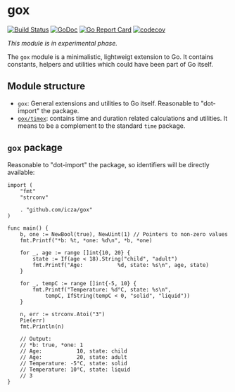 # gox

[![Build Status](https://travis-ci.org/icza/gox.svg?branch=master)](https://travis-ci.org/icza/gox)
[![GoDoc](https://godoc.org/github.com/icza/gox?status.svg)](https://godoc.org/github.com/icza/gox)
[![Go Report Card](https://goreportcard.com/badge/github.com/icza/gox)](https://goreportcard.com/report/github.com/icza/gox)
[![codecov](https://codecov.io/gh/icza/gox/branch/master/graph/badge.svg)](https://codecov.io/gh/icza/gox)

_This module is in experimental phase._

The `gox` module is a minimalistic, lightweigt extension to Go.
It contains constants, helpers and utilities which could have been part of Go itself.

## Module structure

- `gox`: General extensions and utilities to Go itself. Reasonable to "dot-import"
the package.
- [`gox/timex`](https://github.com/icza/gox/tree/master/timex): contains time and duration related calculations and utilities.
It means to be a complement to the standard `time` package.

## `gox` package

Reasonable to "dot-import" the package, so identifiers will be directly available:

	import (
		"fmt"
		"strconv"

		. "github.com/icza/gox"
	)

	func main() {
		b, one := NewBool(true), NewUint(1) // Pointers to non-zero values
		fmt.Printf("*b: %t, *one: %d\n", *b, *one)

		for _, age := range []int{10, 20} {
			state := If(age < 18).String("child", "adult")
			fmt.Printf("Age:           %d, state: %s\n", age, state)
		}

		for _, tempC := range []int{-5, 10} {
			fmt.Printf("Temperature: %d°C, state: %s\n",
				tempC, IfString(tempC < 0, "solid", "liquid"))
		}

		n, err := strconv.Atoi("3")
		Pie(err)
		fmt.Println(n)

		// Output:
		// *b: true, *one: 1
		// Age:           10, state: child
		// Age:           20, state: adult
		// Temperature: -5°C, state: solid
		// Temperature: 10°C, state: liquid
		// 3
	}
